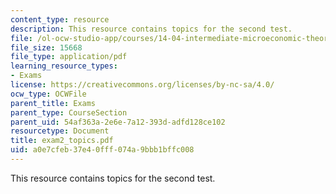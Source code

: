 ```yaml
---
content_type: resource
description: This resource contains topics for the second test.
file: /ol-ocw-studio-app/courses/14-04-intermediate-microeconomic-theory-fall-2006/a0e7cfeb37e40fff074a9bbb1bffc008_exam2_topics.pdf
file_size: 15668
file_type: application/pdf
learning_resource_types:
- Exams
license: https://creativecommons.org/licenses/by-nc-sa/4.0/
ocw_type: OCWFile
parent_title: Exams
parent_type: CourseSection
parent_uid: 54af363a-2e6e-7a12-393d-adfd128ce102
resourcetype: Document
title: exam2_topics.pdf
uid: a0e7cfeb-37e4-0fff-074a-9bbb1bffc008
---
```

This resource contains topics for the second test.